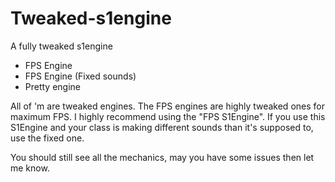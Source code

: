 # Tweaked-s1engine
A fully tweaked s1engine

- FPS Engine
- FPS Engine (Fixed sounds)
- Pretty engine

All of 'm are tweaked engines. The FPS engines are highly tweaked ones for maximum FPS. I highly recommend using the "FPS S1Engine". If you use this S1Engine and your class is making different sounds than it's supposed to, use the fixed one.

You should still see all the mechanics, may you have some issues then let me know.
